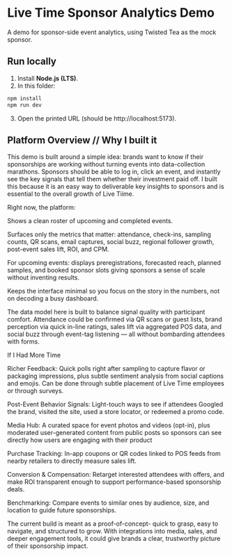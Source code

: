 # Live Time Sponsor Analytics Demo

A demo for sponsor-side event analytics, using Twisted Tea as the mock sponsor. 

## Run locally
1) Install **Node.js (LTS)**.
2) In this folder: 
```bash ie open your terminal and enter
npm install
npm run dev
```
3) Open the printed URL (should be http://localhost:5173).

## Platform Overview // Why I built it
This demo is built around a simple idea: brands want to know if their sponsorships are working without turning events into data-collection marathons. Sponsors should be able to log in, click an event, and instantly see the key signals that tell them whether their investment paid off. I built this because it is an easy way to deliverable key insights to sponsors and is essential to the overall growth of Live Tiime.

Right now, the platform:

  Shows a clean roster of upcoming and completed events.

  Surfaces only the metrics that matter: attendance, check-ins, sampling counts, QR scans, email captures, social buzz, regional follower growth, post-event sales lift, ROI, and CPM.

  For upcoming events: displays preregistrations, forecasted reach, planned samples, and booked sponsor slots giving sponsors a sense of scale without inventing results.

  Keeps the interface minimal so you focus on the story in the numbers, not on decoding a busy dashboard.

  The data model here is built to balance signal quality with participant comfort. Attendance could be confirmed via QR scans or guest lists, brand perception via quick in-line ratings, sales lift via aggregated POS data, and social buzz through event-tag listening — all without bombarding attendees with forms.

If I Had More Time

  Richer Feedback: Quick polls right after sampling to capture flavor or packaging impressions, plus subtle sentiment analysis from social captions and emojis. Can be done through subtle placement of Live Time employees or through surveys. 

  Post-Event Behavior Signals: Light-touch ways to see if attendees Googled the brand, visited the site, used a store locator, or redeemed a promo code.

  Media Hub: A curated space for event photos and videos (opt-in), plus moderated user-generated content from public posts so sponsors can see directly how users are engaging with their product

  Purchase Tracking: In-app coupons or QR codes linked to POS feeds from nearby retailers to directly measure sales lift.

  Conversion & Compensation: Retarget interested attendees with offers, and make ROI transparent enough to support performance-based sponsorship deals.

  Benchmarking: Compare events to similar ones by audience, size, and location to guide future sponsorships.
  
The current build is meant as a proof-of-concept- quick to grasp, easy to navigate, and structured to grow. With integrations into media, sales, and deeper engagement tools, it could give brands a clear, trustworthy picture of their sponsorship impact. 
